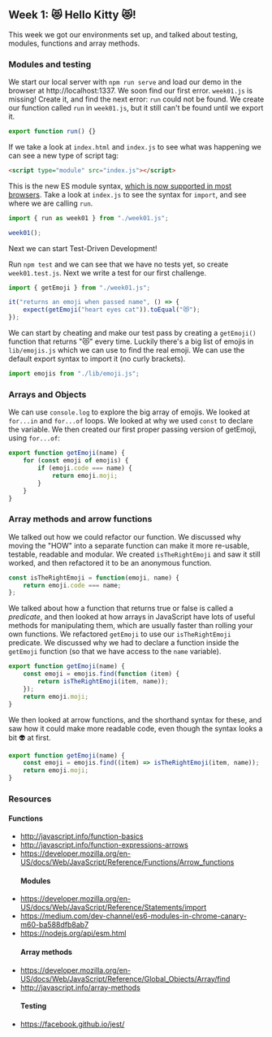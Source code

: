 ## Week 1: 😻 Hello Kitty 😻!

This week we got our environments set up, and talked about testing, modules,
functions and array methods.

### Modules and testing

We start our local server with `npm run serve` and load our demo in the browser
at http://localhost:1337. We soon find our first error. `week01.js` is missing!
Create it, and find the next error: `run` could not be found. We create our
function called `run` in `week01.js`, but it still can't be found until we
export it.

```javascript
export function run() {}
```

If we take a look at `index.html` and `index.js` to see what was happening we
can see a new type of script tag:

```html
<script type="module" src="index.js"></script>
```

This is the new ES module syntax,
[which is now supported in most browsers](https://caniuse.com/#feat=es6-module).
Take a look at `index.js` to see the syntax for `import`, and see where we are
calling `run`.

```javascript
import { run as week01 } from "./week01.js";

week01();
```

Next we can start Test-Driven Development!

Run `npm test` and we can see that we have no tests yet, so create
`week01.test.js`. Next we write a test for our first challenge.

```javascript
import { getEmoji } from "./week01.js";

it("returns an emoji when passed name", () => {
    expect(getEmoji("heart eyes cat")).toEqual("😻");
});
```

We can start by cheating and make our test pass by creating a `getEmoji()`
function that returns "😻" every time. Luckily there's a big list of emojis in
`lib/emojis.js` which we can use to find the real emoji. We can use the default
export syntax to import it (no curly brackets).

```javascript
import emojis from "./lib/emoji.js";
```

### Arrays and Objects

We can use `console.log` to explore the big array of emojis. We looked at
`for...in` and `for...of` loops. We looked at why we used `const` to declare the
variable. We then created our first proper passing version of getEmoji, using
`for...of`:

```javascript
export function getEmoji(name) {
    for (const emoji of emojis) {
        if (emoji.code === name) {
            return emoji.moji;
        }
    }
}
```

### Array methods and arrow functions

We talked out how we could refactor our function. We discussed why moving the
"HOW" into a separate function can make it more re-usable, testable, readable
and modular. We created `isTheRightEmoji` and saw it still worked, and then
refactored it to be an anonymous function.

```javascript
const isTheRightEmoji = function(emoji, name) {
    return emoji.code === name;
};
```

We talked about how a function that returns true or false is called a
_predicate_, and then looked at how arrays in JavaScript have lots of useful
methods for manipulating them, which are usually faster than rolling your own
functions. We refactored `getEmoji` to use our `isTheRightEmoji` predicate. We
discussed why we had to declare a function inside the `getEmoji` function (so
that we have access to the `name` variable).

```javascript
export function getEmoji(name) {
    const emoji = emojis.find(function (item) {
        return isTheRightEmoji(item, name));
    });
    return emoji.moji;
}
```

We then looked at arrow functions, and the shorthand syntax for these, and saw
how it could make more readable code, even though the syntax looks a bit 👽 at
first.

```javascript
export function getEmoji(name) {
    const emoji = emojis.find((item) => isTheRightEmoji(item, name));
    return emoji.moji;
}
```

### Resources

#### Functions

*   http://javascript.info/function-basics
*   http://javascript.info/function-expressions-arrows
*   https://developer.mozilla.org/en-US/docs/Web/JavaScript/Reference/Functions/Arrow_functions
    #### Modules
*   https://developer.mozilla.org/en-US/docs/Web/JavaScript/Reference/Statements/import
*   https://medium.com/dev-channel/es6-modules-in-chrome-canary-m60-ba588dfb8ab7
*   https://nodejs.org/api/esm.html
    #### Array methods
*   https://developer.mozilla.org/en-US/docs/Web/JavaScript/Reference/Global_Objects/Array/find
*   http://javascript.info/array-methods
    #### Testing
*   https://facebook.github.io/jest/
